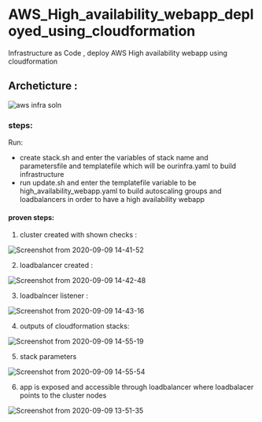 # AWS_High_availability_webapp_deployed_using_cloudformation
Infrastructure as Code , deploy AWS High availability webapp using cloudformation

## Archeticture : 
![aws infra soln](https://user-images.githubusercontent.com/68178003/100732047-e3087e00-33d4-11eb-82ed-8d2588f47dc1.jpeg)

### steps: 
Run:
* create stack.sh and enter the variables of stack name and parametersfile and templatefile which will be ourinfra.yaml to build infrastructure 
* run update.sh and enter the templatefile variable to be high_availability_webapp.yaml to build autoscaling groups and loadbalancers in order to have a high availability webapp

#### proven steps:

1. cluster created with shown checks :

![Screenshot from 2020-09-09 14-41-52](https://user-images.githubusercontent.com/68178003/100713631-4090d080-33bd-11eb-8180-f2bafa2b20ec.png)

2. loadbalancer created :

![Screenshot from 2020-09-09 14-42-48](https://user-images.githubusercontent.com/68178003/100713672-4f778300-33bd-11eb-902f-823a9b57a19c.png)

3. loadbalncer listener :

![Screenshot from 2020-09-09 14-43-16](https://user-images.githubusercontent.com/68178003/100713678-530b0a00-33bd-11eb-989b-ff4ebb88b994.png)

4. outputs of cloudformation stacks: 

![Screenshot from 2020-09-09 14-55-19](https://user-images.githubusercontent.com/68178003/100713690-556d6400-33bd-11eb-9da0-cbd3056d1551.png)

5. stack parameters

![Screenshot from 2020-09-09 14-55-54](https://user-images.githubusercontent.com/68178003/100713707-5d2d0880-33bd-11eb-8268-c185e33e50e0.png)

6. app is exposed and accessible through loadbalancer where loadbalacer points to the cluster nodes

![Screenshot from 2020-09-09 13-51-35](https://user-images.githubusercontent.com/68178003/100713622-3e2e7680-33bd-11eb-838c-8232832445df.png)
